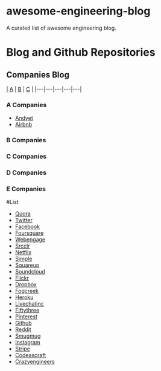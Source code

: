 # awesome-engineering-blog
A curated list of awesome engineering blog.

# Blog and Github Repositories

## Companies Blog

|  [A](#a-companies) |  [B](#b-companies) | [C](#c-companies) |
|---|---|---|---|---|


### A Companies
- [Andyet](https://blog.andyet.com/)
- [Airbnb](http://nerds.airbnb.com/)

### B Companies

### C Companies

### D Companies

### E Companies


#List
- [Quora](https://engineering.quora.com/)
- [Twitter](https://engineering.twitter.com/)
- [Facebook](https://www.facebook.com/Engineering)
- [Foursquare](http://engineering.foursquare.com/)
- [Webengage](http://engineering.webengage.com/)
- [Srcclr](https://blog.srcclr.com/)
- [Netflix](http://techblog.netflix.com/)
- [Simple](https://www.simple.com/engineering)
- [Squareup](https://corner.squareup.com/)
- [Soundcloud](https://developers.soundcloud.com/blog/)
- [Flickr](http://code.flickr.net/)
- [Dropbox](https://blogs.dropbox.com/tech/)
- [Fogcreek](http://blog.fogcreek.com/)
- [Heroku](https://engineering.heroku.com/)
- [Livechatinc](https://developers.livechatinc.com/blog/)
- [Fiftythree](http://making.fiftythree.com/)
- [Pinterest](https://engineering.pinterest.com/)
- [Github](https://github.com/blog/category/engineering)
- [Reddit](http://www.redditblog.com/)
- [Smugmug](http://don.blogs.smugmug.com/)
- [Instagram](http://instagram-engineering.tumblr.com/)
- [Stripe](https://stripe.com/blog)
- [Codeascraft](https://codeascraft.com/)
- [Crazyengineers](http://www.crazyengineers.com/)
